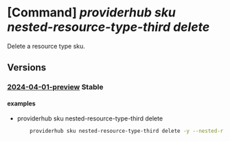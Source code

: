 # [Command] _providerhub sku nested-resource-type-third delete_

Delete a resource type sku.

## Versions

### [2024-04-01-preview](/Resources/mgmt-plane/L3N1YnNjcmlwdGlvbnMve30vcHJvdmlkZXJzL21pY3Jvc29mdC5wcm92aWRlcmh1Yi9wcm92aWRlcnJlZ2lzdHJhdGlvbnMve30vcmVzb3VyY2V0eXBlcmVnaXN0cmF0aW9ucy97fS9yZXNvdXJjZXR5cGVyZWdpc3RyYXRpb25zL3t9L3Jlc291cmNldHlwZXJlZ2lzdHJhdGlvbnMve30vcmVzb3VyY2V0eXBlcmVnaXN0cmF0aW9ucy97fS9za3VzL3t9/2024-04-01-preview.xml) **Stable**

<!-- mgmt-plane /subscriptions/{}/providers/microsoft.providerhub/providerregistrations/{}/resourcetyperegistrations/{}/resourcetyperegistrations/{}/resourcetyperegistrations/{}/resourcetyperegistrations/{}/skus/{} 2024-04-01-preview -->

#### examples

- providerhub sku nested-resource-type-third delete
    ```bash
        providerhub sku nested-resource-type-third delete -y --nested-resource-type-first "nestedResourceTypeFirst" --nested-resource-type-second "nestedResourceTypeSecond" --nested-resource-type-third "nestedResourceTypeThird" --provider-namespace "{providerNamespace}" --resource-type "{resourceType}" --sku "{skuName}"
    ```
